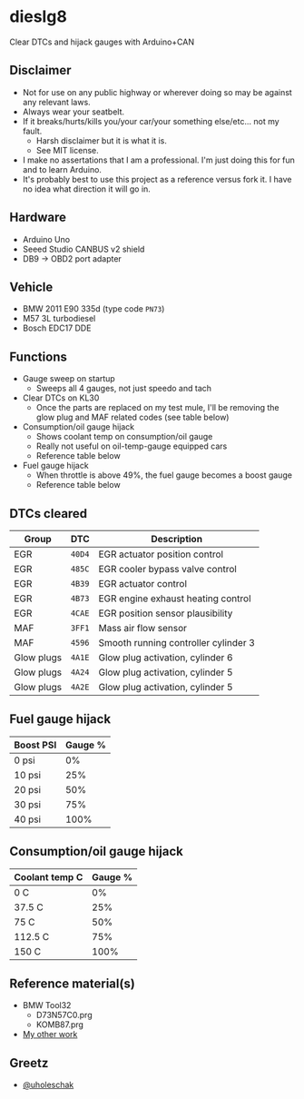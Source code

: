 # dieslg8
Clear DTCs and hijack gauges with Arduino+CAN

## Disclaimer
* Not for use on any public highway or wherever doing so may be against any relevant laws.
* Always wear your seatbelt.
* If it breaks/hurts/kills you/your car/your something else/etc... not my fault.
  * Harsh disclaimer but it is what it is.
  * See MIT license.
* I make no assertations that I am a professional. I'm just doing this for fun and to learn Arduino.
* It's probably best to use this project as a reference versus fork it. I have no idea what direction it will go in.

## Hardware
* Arduino Uno
* Seeed Studio CANBUS v2 shield
* DB9 -> OBD2 port adapter

## Vehicle
* BMW 2011 E90 335d (type code `PN73`)
* M57 3L turbodiesel
* Bosch EDC17 DDE

## Functions
* Gauge sweep on startup
  * Sweeps all 4 gauges, not just speedo and tach
* Clear DTCs on KL30
  * Once the parts are replaced on my test mule, I'll be removing the glow plug and MAF related codes (see table below)
* Consumption/oil gauge hijack
  * Shows coolant temp on consumption/oil gauge
  * Really not useful on oil-temp-gauge equipped cars
  * Reference table below
* Fuel gauge hijack
  * When throttle is above 49%, the fuel gauge becomes a boost gauge
  * Reference table below

## DTCs cleared
Group | DTC | Description
----- | --- | -----------
EGR | `40D4` | EGR actuator position control
EGR | `485C` | EGR cooler bypass valve control
EGR | `4B39` | EGR actuator control
EGR | `4B73` | EGR engine exhaust heating control
EGR | `4CAE` | EGR position sensor plausibility
MAF | `3FF1` | Mass air flow sensor
MAF | `4596` | Smooth running controller cylinder 3
Glow plugs | `4A1E` | Glow plug activation, cylinder 6
Glow plugs | `4A24` | Glow plug activation, cylinder 5
Glow plugs | `4A2E` | Glow plug activation, cylinder 5

## Fuel gauge hijack
Boost PSI | Gauge %
--------- | ------------
0 psi | 0%
10 psi | 25%
20 psi | 50%
30 psi | 75%
40 psi | 100%

## Consumption/oil gauge hijack
Coolant temp C | Gauge %
--------- | ------------
0 C | 0%
37.5 C | 25%
75 C | 50%
112.5 C | 75%
150 C | 100%

## Reference material(s)
* BMW Tool32
  * D73N57C0.prg
  * KOMB87.prg
* [My other work](https://github.com/kmalinich/node-bmw-ref)

## Greetz
* [@uholeschak](https://github.com/uholeschak)
